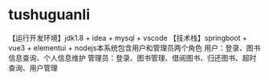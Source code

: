 # tushuguanli
【运行开发环境】jdk1.8 + idea + mysql + vscode 【技术栈】springboot + vue3 + elementui + nodejs本系统包含用户和管理员两个角色 用户：登录、图书信息查询、个人信息维护 管理员：登录、图书管理、借阅图书、归还图书、超时查询、用户管理
